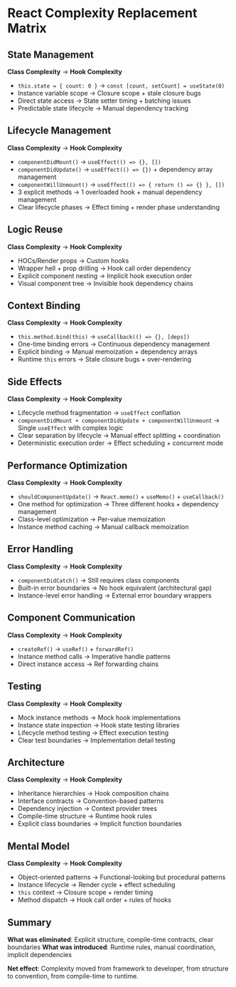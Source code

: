 # React Complexity Replacement Matrix

## State Management

**Class Complexity** → **Hook Complexity**
- `this.state = { count: 0 }` → `const [count, setCount] = useState(0)`
- Instance variable scope → Closure scope + stale closure bugs
- Direct state access → State setter timing + batching issues
- Predictable state lifecycle → Manual dependency tracking

## Lifecycle Management

**Class Complexity** → **Hook Complexity**
- `componentDidMount()` → `useEffect(() => {}, [])`
- `componentDidUpdate()` → `useEffect(() => {})` + dependency array management
- `componentWillUnmount()` → `useEffect(() => { return () => {} }, [])`
- 3 explicit methods → 1 overloaded hook + manual dependency management
- Clear lifecycle phases → Effect timing + render phase understanding

## Logic Reuse

**Class Complexity** → **Hook Complexity**
- HOCs/Render props → Custom hooks
- Wrapper hell + prop drilling → Hook call order dependency
- Explicit component nesting → Implicit hook execution order
- Visual component tree → Invisible hook dependency chains

## Context Binding

**Class Complexity** → **Hook Complexity**
- `this.method.bind(this)` → `useCallback(() => {}, [deps])`
- One-time binding errors → Continuous dependency management
- Explicit binding → Manual memoization + dependency arrays
- Runtime `this` errors → Stale closure bugs + over-rendering

## Side Effects

**Class Complexity** → **Hook Complexity**
- Lifecycle method fragmentation → `useEffect` conflation
- `componentDidMount + componentDidUpdate + componentWillUnmount` → Single `useEffect` with complex logic
- Clear separation by lifecycle → Manual effect splitting + coordination
- Deterministic execution order → Effect scheduling + concurrent mode

## Performance Optimization

**Class Complexity** → **Hook Complexity**
- `shouldComponentUpdate()` → `React.memo()` + `useMemo()` + `useCallback()`
- One method for optimization → Three different hooks + dependency management
- Class-level optimization → Per-value memoization
- Instance method caching → Manual callback memoization

## Error Handling

**Class Complexity** → **Hook Complexity**
- `componentDidCatch()` → Still requires class components
- Built-in error boundaries → No hook equivalent (architectural gap)
- Instance-level error handling → External error boundary wrappers

## Component Communication

**Class Complexity** → **Hook Complexity**
- `createRef()` → `useRef()` + `forwardRef()`
- Instance method calls → Imperative handle patterns
- Direct instance access → Ref forwarding chains

## Testing

**Class Complexity** → **Hook Complexity**
- Mock instance methods → Mock hook implementations
- Instance state inspection → Hook state testing libraries
- Lifecycle method testing → Effect execution testing
- Clear test boundaries → Implementation detail testing

## Architecture

**Class Complexity** → **Hook Complexity**
- Inheritance hierarchies → Hook composition chains
- Interface contracts → Convention-based patterns
- Dependency injection → Context provider trees
- Compile-time structure → Runtime hook rules
- Explicit class boundaries → Implicit function boundaries

## Mental Model

**Class Complexity** → **Hook Complexity**
- Object-oriented patterns → Functional-looking but procedural patterns
- Instance lifecycle → Render cycle + effect scheduling
- `this` context → Closure scope + render timing
- Method dispatch → Hook call order + rules of hooks

## Summary

**What was eliminated**: Explicit structure, compile-time contracts, clear boundaries
**What was introduced**: Runtime rules, manual coordination, implicit dependencies

**Net effect**: Complexity moved from framework to developer, from structure to convention, from compile-time to runtime.